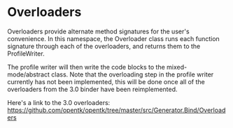 # Overloaders

Overloaders provide alternate method signatures for the user's convenience. In this namespace, the Overloader class runs
each function signature through each of the overloaders, and returns them to the ProfileWriter.

The profile writer will then write the code blocks to the mixed-mode/abstract class. Note that the overloading step in
the profile writer currently has not been implemented, this will be done once all of the overloaders from the 3.0 binder
have been reimplemented.

Here's a link to the 3.0 overloaders: https://github.com/opentk/opentk/tree/master/src/Generator.Bind/Overloaders